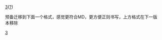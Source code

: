 <a href="wiki-version-number">3</a>([?](wiki-version-info))

预备迁移到下面一个格式，感觉更符合MD，更方便正则书写，上方格式在下一版本移除

[3](wiki-version-info "wiki-version")